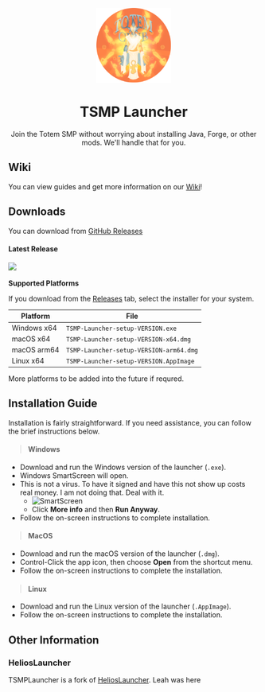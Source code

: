 <p align="center"><img src="./app/assets/images/SealCircle.png" width="150px" height="150px" alt="Totem Club"></p>

<h1 align="center">TSMP Launcher</h1>

<p align="center">Join the Totem SMP without worrying about installing Java, Forge, or other mods. We'll handle that for you.</p>

## Wiki

You can view guides and get more information on our [Wiki](https://github.com/Redllamaaa/tsmplauncher/wiki)!

## Downloads

You can download from [GitHub Releases](https://github.com/Redllamaaa/tsmplauncher/releases)

#### Latest Release

[![](https://img.shields.io/github/v/release/Redllamaaa/tsmplauncher.svg?style=flat-square)](https://github.com/Redllamaaa/tsmplauncher/releases/latest)

**Supported Platforms**

If you download from the [Releases](https://github.com/Redllamaaa/tsmplauncher/releases) tab, select the installer for your system.

| Platform | File |
| -------- | ---- |
| Windows x64 | `TSMP-Launcher-setup-VERSION.exe` |
| macOS x64 | `TSMP-Launcher-setup-VERSION-x64.dmg` |
| macOS arm64 | `TSMP-Launcher-setup-VERSION-arm64.dmg` |
| Linux x64 | `TSMP-Launcher-setup-VERSION.AppImage` |

More platforms to be added into the future if requred.

## Installation Guide
Installation is fairly straightforward. If you need assistance, you can follow the brief instructions below.

> #### Windows
* Download and run the Windows version of the launcher (`.exe`).
* Windows SmartScreen will open.
* This is not a virus. To have it signed and have this not show up costs real money. I am not doing that. Deal with it.
  * ![SmartScreen](https://i.imgur.com/dxnP677.png)
  * Click **More info** and then **Run Anyway**.
* Follow the on-screen instructions to complete installation.

> #### MacOS
* Download and run the macOS version of the launcher (`.dmg`).
* Control-Click the app icon, then choose **Open** from the shortcut menu.
* Follow the on-screen instructions to complete the installation.

> #### Linux
* Download and run the Linux version of the launcher (`.AppImage`).
* Follow the on-screen instructions to complete the installation.


## Other Information
### HeliosLauncher

TSMPLauncher is a fork of [HeliosLauncher](https://github.com/dscalzi/HeliosLauncher).
Leah was here
